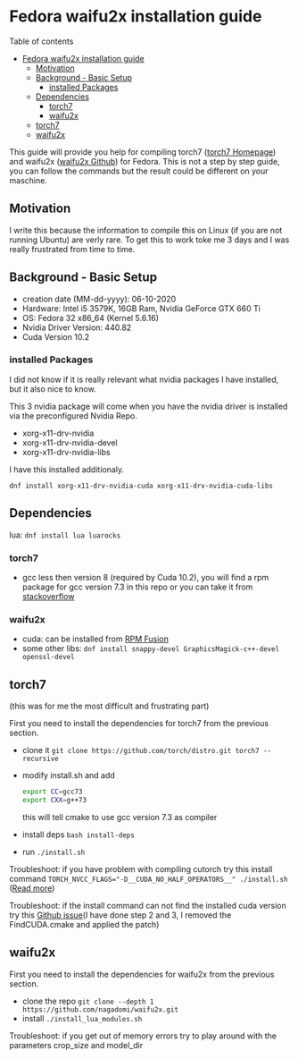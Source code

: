 # Fedora waifu2x installation guide

Table of contents

- [Fedora waifu2x installation guide](#fedora-waifu2x-installation-guide)
  - [Motivation](#motivation)
  - [Background - Basic Setup](#background---basic-setup)
    - [installed Packages](#installed-packages)
  - [Dependencies](#dependencies)
    - [torch7](#torch7)
    - [waifu2x](#waifu2x)
  - [torch7](#torch7-1)
  - [waifu2x](#waifu2x-1)

This guide will provide you help for compiling torch7 ([torch7 Homepage](http://torch.ch/docs/getting-started.html)) and waifu2x ([waifu2x Github](https://github.com/nagadomi/waifu2x)) for Fedora. This is not a step by step guide, you can follow the commands but the result could be different on your maschine.

## Motivation

I write this because the information to compile this on Linux (if you are not running Ubuntu) are verly rare. To get this to work toke me 3 days and I was really frustrated from time to time.

## Background - Basic Setup

- creation date (MM-dd-yyyy): 06-10-2020
- Hardware: Intel i5 3579K, 16GB Ram, Nvidia GeForce GTX 660 Ti
- OS: Fedora 32 x86_64 (Kernel 5.6.16)
- Nvidia Driver Version: 440.82
- Cuda Version 10.2

### installed Packages

I did not know if it is really relevant what nvidia packages I have installed, but it also nice to know.

This 3 nvidia package will come when you have the nvidia driver is installed via the preconfigured Nvidia Repo.

- xorg-x11-drv-nvidia
- xorg-x11-drv-nvidia-devel
- xorg-x11-drv-nvidia-libs

I have this installed additionaly.

`dnf install xorg-x11-drv-nvidia-cuda xorg-x11-drv-nvidia-cuda-libs`

## Dependencies

lua: `dnf install lua luarocks`

### torch7

- gcc less then version 8 (required by Cuda 10.2), you will find a rpm package for gcc version 7.3 in this repo or you can take it from [stackoverflow](https://stackoverflow.com/questions/49018215/install-gcc-and-g-version-6-in-fedora-27)

### waifu2x

- cuda: can be installed from [RPM Fusion](https://rpmfusion.org/Howto/CUDA)
- some other libs: `dnf install snappy-devel GraphicsMagick-c++-devel openssl-devel`

## torch7

(this was for me the most difficult and frustrating part)

First you need to install the dependencies for torch7 from the previous section.

- clone it `git clone https://github.com/torch/distro.git torch7 --recursive`
- modify install.sh and add
  
  ``` bash
  export CC=gcc73
  export CXX=g++73
  ```

  this will tell cmake to use gcc version 7.3 as compiler
- install deps `bash install-deps`
- run `./install.sh`

Troubleshoot: if you have problem with compiling cutorch try this install command `TORCH_NVCC_FLAGS="-D__CUDA_NO_HALF_OPERATORS__" ./install.sh` ([Read more](https://github.com/torch/cutorch/issues/797#issuecomment-364602210))

Troubleshoot: if the install command can not find the installed cuda version try this [Github issue](https://github.com/torch/cutorch/issues/834#issuecomment-428767642)(I have done step 2 and 3, I removed the FindCUDA.cmake and applied the patch)

## waifu2x

First you need to install the dependencies for waifu2x from the previous section.

- clone the repo `git clone --depth 1 https://github.com/nagadomi/waifu2x.git`
- install `./install_lua_modules.sh`

Troubleshoot: if you get out of memory errors try to play around with the parameters crop_size and model_dir
